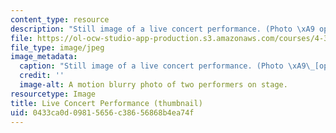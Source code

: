 ```yaml
---
content_type: resource
description: "Still image of a live concert performance. (Photo \xA9 openphoto.net.)"
file: https://ol-ocw-studio-app-production.s3.amazonaws.com/courses/4-351-introduction-to-video-spring-2004/0433ca0d09815656c38656868b4ea74f_4-351s04-th.jpg
file_type: image/jpeg
image_metadata:
  caption: "Still image of a live concert performance. (Photo \xA9\_[openphoto.net](http://openphoto.net).)"
  credit: ''
  image-alt: A motion blurry photo of two performers on stage.
resourcetype: Image
title: Live Concert Performance (thumbnail)
uid: 0433ca0d-0981-5656-c386-56868b4ea74f
---
```

